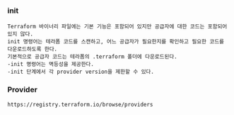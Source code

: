 ### init 

    Terraform 바이너리 파일에는 기본 기능은 포함되어 있지만 공급자에 대한 코드는 포함되어있지 않다.
    init 명령어는 테라폼 코드를 스캔하고, 어느 공급자가 필요한지를 확인하고 필요한 코드를 다운로드하도록 한다.
    기본적으로 공급자 코드는 테라폼의 .terraform 폴더에 다운로드된다.
    -init 명령어는 멱등성을 제공한다.
    -init 단계에서 각 provider version을 제한할 수 있다.
    
### Provider

    https://registry.terraform.io/browse/providers
    